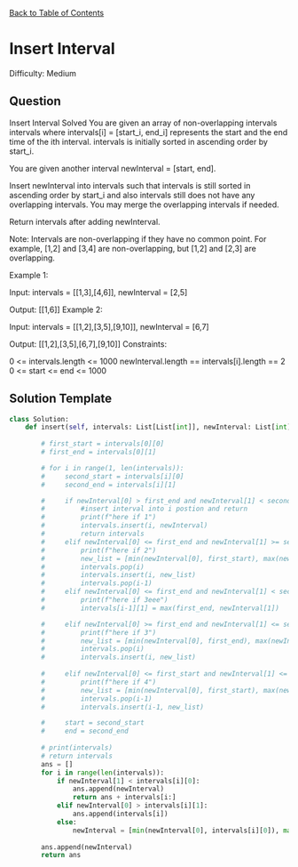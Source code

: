 [Back to Table of Contents](../../README.md)

# Insert Interval
Difficulty: Medium

## Question
Insert Interval
Solved 
You are given an array of non-overlapping intervals intervals where intervals[i] = [start_i, end_i] represents the start and the end time of the ith interval. intervals is initially sorted in ascending order by start_i.

You are given another interval newInterval = [start, end].

Insert newInterval into intervals such that intervals is still sorted in ascending order by start_i and also intervals still does not have any overlapping intervals. You may merge the overlapping intervals if needed.

Return intervals after adding newInterval.

Note: Intervals are non-overlapping if they have no common point. For example, [1,2] and [3,4] are non-overlapping, but [1,2] and [2,3] are overlapping.

Example 1:

Input: intervals = [[1,3],[4,6]], newInterval = [2,5]

Output: [[1,6]]
Example 2:

Input: intervals = [[1,2],[3,5],[9,10]], newInterval = [6,7]

Output: [[1,2],[3,5],[6,7],[9,10]]
Constraints:

0 <= intervals.length <= 1000
newInterval.length == intervals[i].length == 2
0 <= start <= end <= 1000

## Solution Template
```python
class Solution:
    def insert(self, intervals: List[List[int]], newInterval: List[int]) -> List[List[int]]:
        
        # first_start = intervals[0][0]
        # first_end = intervals[0][1]

        # for i in range(1, len(intervals)):
        #     second_start = intervals[i][0]
        #     second_end = intervals[i][1]

        #     if newInterval[0] > first_end and newInterval[1] < second_start:
        #         #insert interval into i postion and return
        #         print(f"here if 1")
        #         intervals.insert(i, newInterval)
        #         return intervals
        #     elif newInterval[0] <= first_end and newInterval[1] >= second_start:
        #         print(f"here if 2")
        #         new_list = [min(newInterval[0], first_start), max(newInterval[1], second_end)]
        #         intervals.pop(i)
        #         intervals.insert(i, new_list)
        #         intervals.pop(i-1)
        #     elif newInterval[0] <= first_end and newInterval[1] < second_start:
        #         print(f"here if 3eee")
        #         intervals[i-1][1] = max(first_end, newInterval[1])

        #     elif newInterval[0] >= first_end and newInterval[1] <= second_end:
        #         print(f"here if 3")
        #         new_list = [min(newInterval[0], first_end), max(newInterval[1], second_end)]
        #         intervals.pop(i)
        #         intervals.insert(i, new_list)
            
        #     elif newInterval[0] <= first_start and newInterval[1] <= first_end:
        #         print(f"here if 4")
        #         new_list = [min(newInterval[0], first_start), max(newInterval[1], first_end)]
        #         intervals.pop(i-1)
        #         intervals.insert(i-1, new_list)

        #     start = second_start
        #     end = second_end
        
        # print(intervals)
        # return intervals
        ans = []
        for i in range(len(intervals)):
            if newInterval[1] < intervals[i][0]:
                ans.append(newInterval)
                return ans + intervals[i:]
            elif newInterval[0] > intervals[i][1]:
                ans.append(intervals[i])
            else:
                newInterval = [min(newInterval[0], intervals[i][0]), max(newInterval[1], intervals[i][1])]
        
        ans.append(newInterval)
        return ans
```
